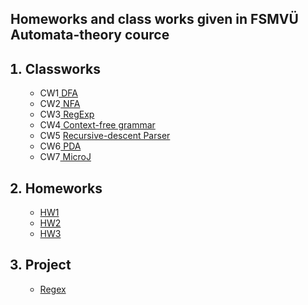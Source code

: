 
<h2>Homeworks and class works given in FSMVÜ Automata-theory cource</h2>
<ol>
<h2><li > Classworks</li></h2>
   <ul>
 <li>CW1<a href="https://maya-karahbala.github.io/Automata-theory/Classworks/Cw1.html"> DFA</a></li>
<li>CW2<a href="https://maya-karahbala.github.io/Automata-theory/Classworks/Cw2.html"> NFA</a></li>

 <li>CW3<a href="https://maya-karahbala.github.io/Automata-theory/Classworks/Cw3.html"> RegExp</a></li>
 
 <li>CW4<a href="https://maya-karahbala.github.io/Automata-theory/Classworks/Cw4.html"> Context-free grammar</a></li>
 <li>CW5 <a href="https://maya-karahbala.github.io/Automata-theory/Classworks/Expression.html"> Recursive-descent Parser</a></li>
 <li>CW6<a href="https://maya-karahbala.github.io/Automata-theory/Classworks/Cw6.html"> PDA</a></li>
<li>CW7<a href="https://maya-karahbala.github.io/Automata-theory/Classworks/cw7/microJ3.html"> MicroJ</a></li>
     
  </ul>     
  <h2><li > Homeworks </li></h2>
     <ul>
<li> <a href="https://maya-karahbala.github.io/Automata-theory/Homeworks/HW1.html">HW1</a></li>
   <li> <a href="https://maya-karahbala.github.io/Automata-theory/Homeworks/HW2/Expression.html">HW2</a></li>
      <li> <a href="https://maya-karahbala.github.io/Automata-theory/Homeworks/HW3/microJ1.html">HW3</a></li>


      
  </ul> 
  <h2><li > Project</li></h2>
   <ul>
<li> <a href="https://maya-karahbala.github.io/Automata-theory/Project/index.html">Regex</a></li>
     
  </ul> 



